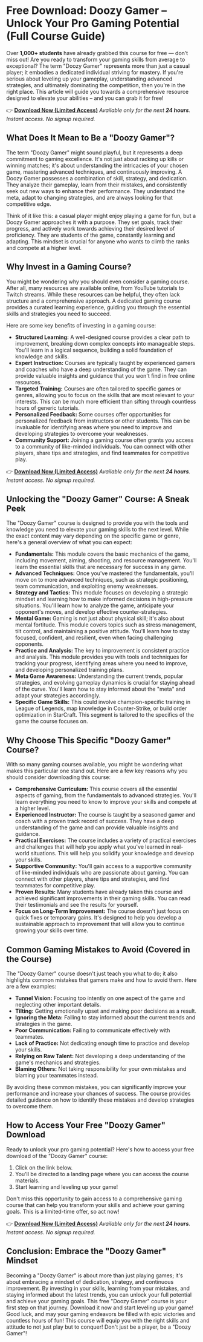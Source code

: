 # Free Download: Doozy Gamer – Unlock Your Pro Gaming Potential (Full Course Guide)

Over **1,000+ students** have already grabbed this course for free — don’t miss out! Are you ready to transform your gaming skills from average to exceptional? The term "Doozy Gamer" represents more than just a casual player; it embodies a dedicated individual striving for mastery. If you're serious about leveling up your gameplay, understanding advanced strategies, and ultimately dominating the competition, then you're in the right place. This article will guide you towards a comprehensive resource designed to elevate your abilities – and you can grab it for free!

👉 [**Download Now (Limited Access)**](https://udemywork.com/doozy-gamer)
_Available only for the next **24 hours**. Instant access. No signup required._

## What Does It Mean to Be a "Doozy Gamer"?

The term "Doozy Gamer" might sound playful, but it represents a deep commitment to gaming excellence. It's not just about racking up kills or winning matches; it's about understanding the intricacies of your chosen game, mastering advanced techniques, and continuously improving. A Doozy Gamer possesses a combination of skill, strategy, and dedication. They analyze their gameplay, learn from their mistakes, and consistently seek out new ways to enhance their performance. They understand the meta, adapt to changing strategies, and are always looking for that competitive edge.

Think of it like this: a casual player might enjoy playing a game for fun, but a Doozy Gamer approaches it with a purpose. They set goals, track their progress, and actively work towards achieving their desired level of proficiency. They are students of the game, constantly learning and adapting. This mindset is crucial for anyone who wants to climb the ranks and compete at a higher level.

## Why Invest in a Gaming Course?

You might be wondering why you should even consider a gaming course. After all, many resources are available online, from YouTube tutorials to Twitch streams. While these resources can be helpful, they often lack structure and a comprehensive approach. A dedicated gaming course provides a curated learning experience, guiding you through the essential skills and strategies you need to succeed.

Here are some key benefits of investing in a gaming course:

*   **Structured Learning:** A well-designed course provides a clear path to improvement, breaking down complex concepts into manageable steps. You'll learn in a logical sequence, building a solid foundation of knowledge and skills.
*   **Expert Instruction:** Courses are typically taught by experienced gamers and coaches who have a deep understanding of the game. They can provide valuable insights and guidance that you won't find in free online resources.
*   **Targeted Training:** Courses are often tailored to specific games or genres, allowing you to focus on the skills that are most relevant to your interests. This can be much more efficient than sifting through countless hours of generic tutorials.
*   **Personalized Feedback:** Some courses offer opportunities for personalized feedback from instructors or other students. This can be invaluable for identifying areas where you need to improve and developing strategies to overcome your weaknesses.
*   **Community Support:** Joining a gaming course often grants you access to a community of like-minded individuals. You can connect with other players, share tips and strategies, and find teammates for competitive play.

👉 [**Download Now (Limited Access)**](https://udemywork.com/doozy-gamer)
_Available only for the next **24 hours**. Instant access. No signup required._

## Unlocking the "Doozy Gamer" Course: A Sneak Peek

The "Doozy Gamer" course is designed to provide you with the tools and knowledge you need to elevate your gaming skills to the next level. While the exact content may vary depending on the specific game or genre, here's a general overview of what you can expect:

*   **Fundamentals:** This module covers the basic mechanics of the game, including movement, aiming, shooting, and resource management. You'll learn the essential skills that are necessary for success in any game.
*   **Advanced Techniques:** Once you've mastered the fundamentals, you'll move on to more advanced techniques, such as strategic positioning, team communication, and exploiting enemy weaknesses.
*   **Strategy and Tactics:** This module focuses on developing a strategic mindset and learning how to make informed decisions in high-pressure situations. You'll learn how to analyze the game, anticipate your opponent's moves, and develop effective counter-strategies.
*   **Mental Game:** Gaming is not just about physical skill; it's also about mental fortitude. This module covers topics such as stress management, tilt control, and maintaining a positive attitude. You'll learn how to stay focused, confident, and resilient, even when facing challenging opponents.
*   **Practice and Analysis:** The key to improvement is consistent practice and analysis. This module provides you with tools and techniques for tracking your progress, identifying areas where you need to improve, and developing personalized training plans.
*   **Meta Game Awareness:** Understanding the current trends, popular strategies, and evolving gameplay dynamics is crucial for staying ahead of the curve. You'll learn how to stay informed about the "meta" and adapt your strategies accordingly.
*   **Specific Game Skills:** This could involve champion-specific training in League of Legends, map knowledge in Counter-Strike, or build order optimization in StarCraft. This segment is tailored to the specifics of the game the course focuses on.

## Why Choose This Specific "Doozy Gamer" Course?

With so many gaming courses available, you might be wondering what makes this particular one stand out. Here are a few key reasons why you should consider downloading this course:

*   **Comprehensive Curriculum:** This course covers all the essential aspects of gaming, from the fundamentals to advanced strategies. You'll learn everything you need to know to improve your skills and compete at a higher level.
*   **Experienced Instructor:** The course is taught by a seasoned gamer and coach with a proven track record of success. They have a deep understanding of the game and can provide valuable insights and guidance.
*   **Practical Exercises:** The course includes a variety of practical exercises and challenges that will help you apply what you've learned in real-world situations. This will help you solidify your knowledge and develop your skills.
*   **Supportive Community:** You'll gain access to a supportive community of like-minded individuals who are passionate about gaming. You can connect with other players, share tips and strategies, and find teammates for competitive play.
*   **Proven Results:** Many students have already taken this course and achieved significant improvements in their gaming skills. You can read their testimonials and see the results for yourself.
*   **Focus on Long-Term Improvement:** The course doesn't just focus on quick fixes or temporary gains. It's designed to help you develop a sustainable approach to improvement that will allow you to continue growing your skills over time.

## Common Gaming Mistakes to Avoid (Covered in the Course)

The "Doozy Gamer" course doesn't just teach you what to do; it also highlights common mistakes that gamers make and how to avoid them. Here are a few examples:

*   **Tunnel Vision:** Focusing too intently on one aspect of the game and neglecting other important details.
*   **Tilting:** Getting emotionally upset and making poor decisions as a result.
*   **Ignoring the Meta:** Failing to stay informed about the current trends and strategies in the game.
*   **Poor Communication:** Failing to communicate effectively with teammates.
*   **Lack of Practice:** Not dedicating enough time to practice and develop your skills.
*   **Relying on Raw Talent:** Not developing a deep understanding of the game's mechanics and strategies.
*   **Blaming Others:** Not taking responsibility for your own mistakes and blaming your teammates instead.

By avoiding these common mistakes, you can significantly improve your performance and increase your chances of success. The course provides detailed guidance on how to identify these mistakes and develop strategies to overcome them.

## How to Access Your Free "Doozy Gamer" Download

Ready to unlock your pro gaming potential? Here's how to access your free download of the "Doozy Gamer" course:

1.  Click on the link below.
2.  You'll be directed to a landing page where you can access the course materials.
3.  Start learning and leveling up your game!

Don't miss this opportunity to gain access to a comprehensive gaming course that can help you transform your skills and achieve your gaming goals. This is a limited-time offer, so act now!

👉 [**Download Now (Limited Access)**](https://udemywork.com/doozy-gamer)
_Available only for the next **24 hours**. Instant access. No signup required._

## Conclusion: Embrace the "Doozy Gamer" Mindset

Becoming a "Doozy Gamer" is about more than just playing games; it's about embracing a mindset of dedication, strategy, and continuous improvement. By investing in your skills, learning from your mistakes, and staying informed about the latest trends, you can unlock your full potential and achieve your gaming goals. This free "Doozy Gamer" course is your first step on that journey. Download it now and start leveling up your game! Good luck, and may your gaming endeavors be filled with epic victories and countless hours of fun! This course will equip you with the right skills and attitude to not just play but to conquer! Don't just be a player, be a "Doozy Gamer"!
